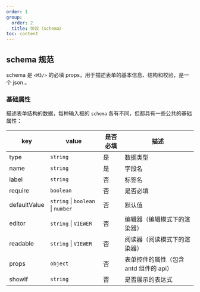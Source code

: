 ```yaml
---
order: 1
group:
  order: 2
  title: 协议（schema）
toc: content
---
```


## schema 规范

schema 是 `<M3/>` 的必填 props，用于描述表单的基本信息、结构和校验，是一个 json 。

### 基础属性 

描述表单结构的数据，每种输入框的 `schema` 各有不同，但都具有一些公共的基础属性：

key | value | 是否必填 | 描述 | 
--- | --- | --- | --- | 
type | `string` | 是 | 数据类型 
name | `string` | 是 | 字段名
label| `string` | 否 | 标签名
require | `boolean` |否| 是否必填
defaultValue | `string` \| `boolean` \| `number` | 否 | 默认值
editor | `string` \| `VIEWER` | 否 | 编辑器（编辑模式下的渲染器）
readable | `string` \| `VIEWER` | 否 | 阅读器（阅读模式下的渲染器）
props | `object` | 否 | 表单控件的属性（包含 antd 组件的 api）
showIf | `string` | 否 | 是否展示的表达式

